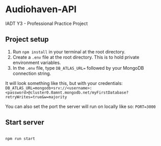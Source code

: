 
# Audiohaven-API

IADT Y3 - Professional Practice Project

  

## Project setup

1. Run ``npm install`` in your terminal at the root directory.
2. Create a ``.env`` file at the root directory. This is to hold private environment variables.
3. In the ``.env`` file, type ``DB_ATLAS_URL=`` followed by your MongoDB connection string.

It will look something like this, but with your credentials: 
```DB_ATLAS_URL=mongodb+srv://<username>:<password>@cluster0.0amnt.mongodb.net/myFirstDatabase?retryWrites=true&w=majority```

You can also set the port the server will run on locally like so:
```PORT=3000```
  

## Start server

```

npm run start

```
